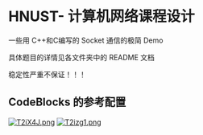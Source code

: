 # HNUST- 计算机网络课程设计
一些用 C++和C编写的 Socket 通信的极简 Demo

具体题目的详情见各文件夹中的 README 文档

稳定性严重不保证！！！

## CodeBlocks 的参考配置

[![T2iX4J.png](https://s4.ax1x.com/2021/12/29/T2iX4J.png)](https://imgtu.com/i/T2iX4J)
[![T2izg1.png](https://s4.ax1x.com/2021/12/29/T2izg1.png)](https://imgtu.com/i/T2izg1)
